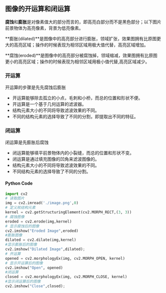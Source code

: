 ## 图像的开运算和闭运算

**腐蚀**和**膨胀**是对像素值大的部分而言的，即高亮白部分而不是黑色部分；以下图片前景物体为高亮像素，背景为低亮像素。

**膨胀(dilated)**是图像中的高亮部分进行膨胀，领域扩张，效果图拥有比原图更大的高亮区域；操作的时候表现为相邻区域用极大值代替，高亮区域增加。

**腐蚀(eroded)**是图像中的高亮部分被腐蚀掉，领域缩减，效果图拥有比原图更小的高亮区域；操作的时候表现为相邻区域用极小值代替,高亮区域减少。

### 开运算

开运算的步骤是先先腐蚀后膨胀

* 开运算能够除去孤立的小点，毛刺和小桥，而总的位置和形状不便。
* 开运算是一个基于几何运算的滤波器。
* 结构元素大小的不同将导致滤波效果的不同。
* 不同的结构元素的选择导致了不同的分割，即提取出不同的特征。

### 闭运算

闭运算是先膨胀后腐蚀

* 闭运算能够填平前景物体内的小裂缝，而总的位置和形状不变。
* 闭运算是通过填充图像的凹角来滤波图像的。
* 结构元素大小的不同将导致滤波效果的不同。
* 不同结构元素的选择导致了不同的分割。

#### Python Code

```python
import cv2
# 读取图片
img = cv2.imread('./image.png',0)
# 定义核结构元素
kernel = cv2.getStructuringElement(cv2.MORPH_RECT,(3, 3))
# 腐蚀图像
eroded = cv2.erode(img,kernel)
# 显示腐蚀后的图像
cv2.imshow("Eroded Image",eroded)
#膨胀图像
dilated = cv2.dilate(img,kernel)
#显示膨胀后的图像
cv2.imshow("Dilated Image",dilated);
# 开运算
opened = cv2.morphologyEx(img, cv2.MORPH_OPEN, kernel)
# 显示开运算后的图像
cv2.imshow("Open", opened)
#闭运算
closed = cv2.morphologyEx(img, cv2.MORPH_CLOSE, kernel)
#显示闭运算后的图像
cv2.imshow("Close",closed);
```





